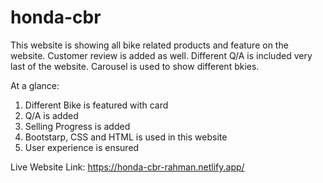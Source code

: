 # honda-cbr
This website is showing all bike related products and feature on the website. Customer review is added as well. 
Different Q/A is included very last of the website. Carousel is used to show different bkies.

At a glance:
1. Different Bike is featured with card
2. Q/A is added
3. Selling Progress is added 
4. Bootstarp, CSS and HTML is used in this website
5. User experience is ensured

Live Website Link: https://honda-cbr-rahman.netlify.app/
